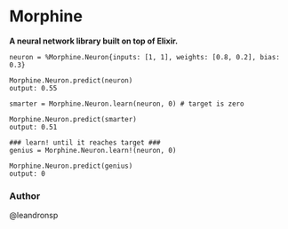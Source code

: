 # Morphine

**A neural network library built on top of Elixir.**

	neuron = %Morphine.Neuron{inputs: [1, 1], weights: [0.8, 0.2], bias: 0.3}

	Morphine.Neuron.predict(neuron)
	output: 0.55

	smarter = Morphine.Neuron.learn(neuron, 0) # target is zero

	Morphine.Neuron.predict(smarter)
	output: 0.51

	### learn! until it reaches target ###
	genius = Morphine.Neuron.learn!(neuron, 0)

	Morphine.Neuron.predict(genius)
	output: 0

### Author
@leandronsp
